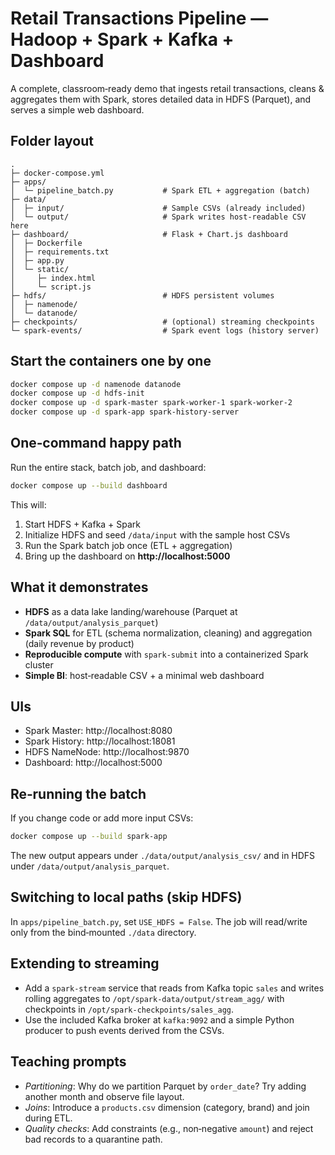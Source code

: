 # Retail Transactions Pipeline — Hadoop + Spark + Kafka + Dashboard

A complete, classroom‑ready demo that ingests retail transactions, cleans & aggregates them with Spark, stores detailed data in HDFS (Parquet), and serves a simple web dashboard.

## Folder layout
```
.
├─ docker-compose.yml
├─ apps/
│  └─ pipeline_batch.py           # Spark ETL + aggregation (batch)
├─ data/
│  ├─ input/                      # Sample CSVs (already included)
│  └─ output/                     # Spark writes host‑readable CSV here
├─ dashboard/                     # Flask + Chart.js dashboard
│  ├─ Dockerfile
│  ├─ requirements.txt
│  ├─ app.py
│  └─ static/
│     ├─ index.html
│     └─ script.js
├─ hdfs/                          # HDFS persistent volumes
│  ├─ namenode/
│  └─ datanode/
├─ checkpoints/                   # (optional) streaming checkpoints
└─ spark-events/                  # Spark event logs (history server)
```

## Start the containers one by one
```bash
docker compose up -d namenode datanode
docker compose up -d hdfs-init
docker compose up -d spark-master spark-worker-1 spark-worker-2
docker compose up -d spark-app spark-history-server
```

## One‑command happy path
Run the entire stack, batch job, and dashboard:
```bash
docker compose up --build dashboard
```
This will:
1. Start HDFS + Kafka + Spark
2. Initialize HDFS and seed `/data/input` with the sample host CSVs
3. Run the Spark batch job once (ETL + aggregation)
4. Bring up the dashboard on **http://localhost:5000**

## What it demonstrates
- **HDFS** as a data lake landing/warehouse (Parquet at `/data/output/analysis_parquet`)
- **Spark SQL** for ETL (schema normalization, cleaning) and aggregation (daily revenue by product)
- **Reproducible compute** with `spark-submit` into a containerized Spark cluster
- **Simple BI**: host‑readable CSV + a minimal web dashboard

## UIs
- Spark Master: http://localhost:8080
- Spark History: http://localhost:18081
- HDFS NameNode: http://localhost:9870
- Dashboard: http://localhost:5000

## Re‑running the batch
If you change code or add more input CSVs:
```bash
docker compose up --build spark-app
```
The new output appears under `./data/output/analysis_csv/` and in HDFS under `/data/output/analysis_parquet`.

## Switching to local paths (skip HDFS)
In `apps/pipeline_batch.py`, set `USE_HDFS = False`. The job will read/write only from the bind‑mounted `./data` directory.

## Extending to streaming
- Add a `spark-stream` service that reads from Kafka topic `sales` and writes rolling aggregates to `/opt/spark-data/output/stream_agg/` with checkpoints in `/opt/spark-checkpoints/sales_agg`.
- Use the included Kafka broker at `kafka:9092` and a simple Python producer to push events derived from the CSVs.

## Teaching prompts
- *Partitioning*: Why do we partition Parquet by `order_date`? Try adding another month and observe file layout.
- *Joins*: Introduce a `products.csv` dimension (category, brand) and join during ETL.
- *Quality checks*: Add constraints (e.g., non‑negative `amount`) and reject bad records to a quarantine path.
